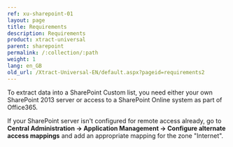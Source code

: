 ```yaml
---
ref: xu-sharepoint-01
layout: page
title: Requirements
description: Requirements
product: xtract-universal
parent: sharepoint
permalink: /:collection/:path
weight: 1
lang: en_GB
old_url: /Xtract-Universal-EN/default.aspx?pageid=requirements2
---
```


To extract data into a SharePoint Custom list, you need either your own SharePoint 2013 server or access to a SharePoint Online system as part of Office365.

If your SharePoint server isn't configured for remote access already, go to **Central Administration -> Application Management -> Configure alternate access mappings**  and add an appropriate mapping for the zone "Internet".